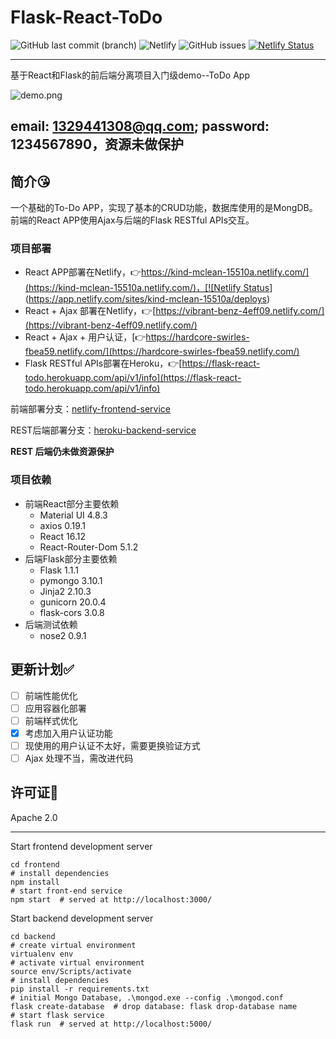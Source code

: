 # Flask-React-ToDo
![GitHub last commit (branch)](https://img.shields.io/github/last-commit/yeshan333/Flask-React-ToDoList/master) ![Netlify](https://img.shields.io/netlify/be5ea8e0-a8a8-4854-9a12-0aa0ba80f70f) ![GitHub issues](https://img.shields.io/github/issues-raw/yeshan333/Flask-React-ToDoList) [![Netlify Status](https://api.netlify.com/api/v1/badges/05c648e3-71bd-4be1-bd7a-bf6a2cafed5a/deploy-status)](https://app.netlify.com/sites/vibrant-benz-4eff09/deploys)

---

基于React和Flask的前后端分离项目入门级demo--ToDo App

![demo.png](https://img.vim-cn.com/f8/f359b94189d1d2e2f1e73bb03ee9ffd54fd10b.gif)

email: 1329441308@qq.com; password: 1234567890，资源未做保护
---

## 简介😘

一个基础的To-Do APP，实现了基本的CRUD功能，数据库使用的是MongDB。前端的React APP使用Ajax与后端的Flask RESTful APIs交互。

### 项目部署

- React APP部署在Netlify，👉[https://kind-mclean-15510a.netlify.com/](https://kind-mclean-15510a.netlify.com/)，[![Netlify Status](https://api.netlify.com/api/v1/badges/be5ea8e0-a8a8-4854-9a12-0aa0ba80f70f/deploy-status)](https://app.netlify.com/sites/kind-mclean-15510a/deploys)
- React + Ajax 部署在Netlify，👉[https://vibrant-benz-4eff09.netlify.com/](https://vibrant-benz-4eff09.netlify.com/)
- React + Ajax + 用户认证，[👉https://hardcore-swirles-fbea59.netlify.com/](https://hardcore-swirles-fbea59.netlify.com/)
- Flask RESTful APIs部署在Heroku，👉[https://flask-react-todo.herokuapp.com/api/v1/info](https://flask-react-todo.herokuapp.com/api/v1/info)

前端部署分支：[netlify-frontend-service](https://github.com/yeshan333/Flask-React-ToDoList/tree/netlify-frontend-service)

REST后端部署分支：[heroku-backend-service](https://github.com/yeshan333/Flask-React-ToDoList/tree/heroku-backend-service)

**REST 后端仍未做资源保护**

### 项目依赖

- 前端React部分主要依赖
  - Material UI 4.8.3
  - axios 0.19.1
  - React 16.12
  - React-Router-Dom 5.1.2
- 后端Flask部分主要依赖
  - Flask 1.1.1
  - pymongo 3.10.1
  - Jinja2 2.10.3
  - gunicorn 20.0.4
  - flask-cors 3.0.8
- 后端测试依赖
  - nose2 0.9.1

## 更新计划✅

- [ ] 前端性能优化
- [ ] 应用容器化部署
- [ ] 前端样式优化
- [x] 考虑加入用户认证功能
- [ ] 现使用的用户认证不太好，需要更换验证方式
- [ ] Ajax 处理不当，需改进代码

## 许可证📝

Apache 2.0

---

Start frontend development server

```shell
cd frontend
# install dependencies
npm install
# start front-end service
npm start  # served at http://localhost:3000/
```

Start backend development server

```shell
cd backend
# create virtual environment
virtualenv env
# activate virtual environment
source env/Scripts/activate
# install dependencies
pip install -r requirements.txt
# initial Mongo Database, .\mongod.exe --config .\mongod.conf
flask create-database  # drop database: flask drop-database name
# start flask service
flask run  # served at http://localhost:5000/
```